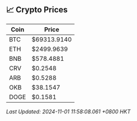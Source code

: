 ## 📈 Crypto Prices

| Coin | Price |
| ---- | ----- |
| BTC | $69313.9140 |
| ETH | $2499.9639 |
| BNB | $578.4881 |
| CRV | $0.2548 |
| ARB | $0.5288 |
| OKB | $38.1547 |
| DOGE | $0.1581 |

_Last Updated: 2024-11-01 11:58:08.061 +0800 HKT_